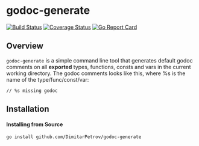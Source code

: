# godoc-generate

[![Build Status](https://travis-ci.org/DimitarPetrov/godoc-generate.svg?branch=master)](https://travis-ci.org/DimitarPetrov/godoc-generate)
[![Coverage Status](https://coveralls.io/repos/github/DimitarPetrov/godoc-generate/badge.svg?branch=master)](https://coveralls.io/github/DimitarPetrov/godoc-generate?branch=main)
[![Go Report Card](https://goreportcard.com/badge/github.com/DimitarPetrov/godoc-generate)](https://goreportcard.com/report/github.com/DimitarPetrov/godoc-generate)

## Overview

`godoc-generate` is a simple command line tool that generates default godoc comments on all **exported** types, functions, consts and vars in the current working directory.
The godoc comments looks like this, where %s is the name of the type/func/const/var:

```
// %s missing godoc
```

## Installation

#### Installing from Source
```
go install github.com/DimitarPetrov/godoc-generate
```